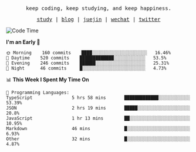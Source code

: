 <p align="center">
  <samp>
    <span>keep coding, keep studying, and keep happiness.</span>
  </samp>
</p>

<p align="center">
  <samp>
    <a href="https://github.com/ouduidui/fe-study">study</a> |
    <a href="https://deweyou.me">blog</a>  |
    <a href="https://juejin.cn/user/4309700183594366">juejin</a> |
    <a href="https://user-images.githubusercontent.com/54696834/165071004-6509e3f2-90c3-448c-9d92-3da42b0c2021.jpeg">wechat</a> |
    <a href="https://twitter.com/ouduidui">twitter</a>
  </samp>
</p>

<!--START_SECTION:waka-->
![Code Time](http://img.shields.io/badge/Code%20Time-2%2C272%20hrs%2028%20mins-blue)

**I'm an Early 🐤** 

```text
🌞 Morning    160 commits    ████░░░░░░░░░░░░░░░░░░░░░   16.46% 
🌆 Daytime    520 commits    █████████████░░░░░░░░░░░░   53.5% 
🌃 Evening    246 commits    ██████░░░░░░░░░░░░░░░░░░░   25.31% 
🌙 Night      46 commits     █░░░░░░░░░░░░░░░░░░░░░░░░   4.73%

```


📊 **This Week I Spent My Time On** 

```text
💬 Programming Languages: 
TypeScript               5 hrs 58 mins       █████████████░░░░░░░░░░░░   53.39% 
JSON                     2 hrs 19 mins       █████░░░░░░░░░░░░░░░░░░░░   20.8% 
JavaScript               1 hr 13 mins        ██░░░░░░░░░░░░░░░░░░░░░░░   10.95% 
Markdown                 46 mins             █░░░░░░░░░░░░░░░░░░░░░░░░   6.93% 
Other                    32 mins             █░░░░░░░░░░░░░░░░░░░░░░░░   4.87%

```


<!--END_SECTION:waka-->
